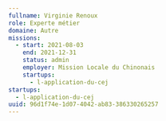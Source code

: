 ```yaml
---
fullname: Virginie Renoux
role: Experte métier
domaine: Autre
missions:
  - start: 2021-08-03
    end: 2021-12-31
    status: admin
    employer: Mission Locale du Chinonais
    startups:
      - l-application-du-cej
startups:
  - l-application-du-cej
uuid: 96d1f74e-1d07-4042-ab83-386330265257
---
```

